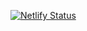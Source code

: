 [![Netlify Status](https://api.netlify.com/api/v1/badges/92448430-a642-4753-ba8c-3bbc5a1b1c17/deploy-status)](https://app.netlify.com/sites/poky/deploys)